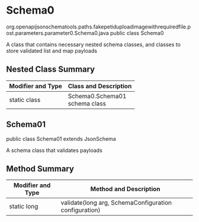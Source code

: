 # Schema0
org.openapijsonschematools.paths.fakepetiduploadimagewithrequiredfile.post.parameters.parameter0.Schema0.java
public class Schema0

A class that contains necessary nested schema classes, and classes to store validated list and map payloads

## Nested Class Summary
| Modifier and Type | Class and Description |
| ----------------- | ---------------------- |
| static class | Schema0.Schema01<br> schema class |

## Schema01
public class Schema01
extends JsonSchema

A schema class that validates payloads

## Method Summary
| Modifier and Type | Method and Description |
| ----------------- | ---------------------- |
| static long | validate(long arg, SchemaConfiguration configuration) |
